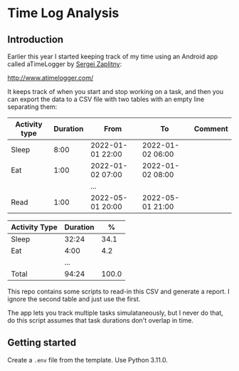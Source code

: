 # Time Log Analysis

## Introduction

Earlier this year I started keeping track of my time using an Android app called aTimeLogger by [Sergei Zaplitny](https://github.com/zaplitny):

<http://www.atimelogger.com/>

It keeps track of when you start and stop working on a task, and then you can export the data to a CSV file with two tables with an empty line separating them:

| Activity type | Duration | From | To | Comment|
| ------------- | -------- | ---- | -- | ------ |
| Sleep | 8:00 | 2022-01-01 22:00 | 2022-01-02 06:00 | |
| Eat | 1:00 | 2022-01-02 07:00 | 2022-01-02 08:00 | |
|||...
| Read | 1:00 | 2022-05-01 20:00 | 2022-05-01 21:00 | |

| Activity Type | Duration | % |
| ------------- | -------- | - |
| Sleep | 32:24 | 34.1 |
| Eat | 4:00 | 4.2 |
||...||
|Total | 94:24 | 100.0 |

This repo contains some scripts to read-in this CSV and generate a report. I ignore the second table and just use the first.

The app lets you track multiple tasks simulataneously, but I never do that, do this script assumes that task durations don't overlap in time.

## Getting started

Create a `.env` file from the template. Use Python 3.11.0.
